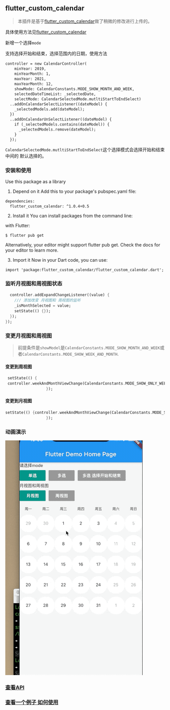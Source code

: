 ## flutter_custom_calendar
> 本插件是基于[flutter_custom_calendar](https://github.com/fluttercandies/flutter_custom_calendar)做了稍微的修改进行上传的。

具体使用方法见[flutter_custom_calendar](https://github.com/ifgyong/flutter_custom_calendar)

新增一个选择`mode`

支持选择开始和结束，选择范围内的日期，使用方法

```
controller = new CalendarController(
    minYear: 2019,
    minYearMonth: 1,
    maxYear: 2021,
    maxYearMonth: 12,
    showMode: CalendarConstants.MODE_SHOW_MONTH_AND_WEEK,
    selectedDateTimeList: _selectedDate,
    selectMode: CalendarSelectedMode.mutltiStartToEndSelect)
  ..addOnCalendarSelectListener((dateModel) {
    _selectedModels.add(dateModel);
  })
  ..addOnCalendarUnSelectListener((dateModel) {
    if (_selectedModels.contains(dateModel)) {
      _selectedModels.remove(dateModel);
    }
  });

```
`CalendarSelectedMode.mutltiStartToEndSelect`这个选择模式会选择开始和结束中间的 默认选择的。


### 安装和使用

Use this package as a library
1. Depend on it
Add this to your package's pubspec.yaml file:

```
dependencies:
  flutter_custom_calendar: ^1.0.4+0.5
```

2. Install it
You can install packages from the command line:

with Flutter:

```
$ flutter pub get
```

Alternatively, your editor might support flutter pub get. Check the docs for your editor to learn more.

3. Import it
Now in your Dart code, you can use:

```
import 'package:flutter_custom_calendar/flutter_custom_calendar.dart';
```
### 监听月视图和周视图状态

```dart    WidgetsBinding.instance.addPostFrameCallback((timeStamp) {
  controller.addExpandChangeListener((value) {
    /// 添加改变 月视图和 周视图的监听
    _isMonthSelected = value;
    setState(() {});
  });
});
```
### 变更月视图和周视图
> 前提条件是`showModel`是`CalendarConstants.MODE_SHOW_MONTH_AND_WEEK`或者`CalendarConstants.MODE_SHOW_WEEK_AND_MONTH`.

#### 变更到周视图
```dart
 setState(() {
 controller.weekAndMonthViewChange(CalendarConstants.MODE_SHOW_ONLY_WEEK);
                  });
```

#### 变更到月视图
```dart
setState(() {controller.weekAndMonthViewChange(CalendarConstants.MODE_SHOW_ONLY_MONTH);
                  });
```

### 动画演示
![](img.gif)
### [查看API](https://github.com/ifgyong/flutter_custom_calendar/blob/master/API.md)

### [查看一个例子 如何使用](https://github.com/ifgyong/flutter_custom_calendar/blob/master/example/lib/main.dart)

